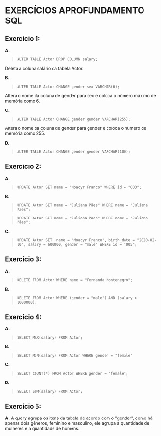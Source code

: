 # EXERCÍCIOS APROFUNDAMENTO SQL
## Exercício 1: 

**A.** 
> `ALTER TABLE Actor DROP COLUMN salary;`

Deleta a coluna salário da tabela Actor.

**B.**

> `ALTER TABLE Actor CHANGE gender sex VARCHAR(6);`

Altera o nome da coluna de gender para sex e coloca o número máximo de memória como 6.

**C.**
> `ALTER TABLE Actor CHANGE gender gender VARCHAR(255);`

Altera o nome da coluna de gender para gender e coloca o número de memória como 255.

**D.**
> `ALTER TABLE Actor CHANGE gender gender VARCHAR(100);`

## Exercício 2:

**A.**

> `UPDATE Actor
SET name = "Moacyr Franco"
WHERE id = "003";`

**B.**
> `UPDATE Actor
SET name = "Juliana Pães"
WHERE name = "Juliana Paes";`

>`UPDATE Actor
SET name = "Juliana Paes"
WHERE name = "Juliana Pães";`

**C.**
> `UPDATE Actor
    SET 
	name = "Moacyr Franco",
	birth_date = "2020-02-10",
    salary = 600000,
    gender = "male"
WHERE id = "005";`

## Exercício 3:

**A.** 
> `DELETE FROM Actor WHERE name = "Fernanda Montenegro";`

**B.**
> `DELETE FROM Actor WHERE (gender = "male") AND (salary > 1000000); `

## Exercício 4:
**A.**
> `SELECT MAX(salary) FROM Actor;`

**B.**
> `SELECT MIN(salary) FROM Actor WHERE gender = "female"`

**C.**
> `SELECT COUNT(*) FROM Actor WHERE gender = "female";`

**D.**
> `SELECT SUM(salary) FROM Actor;`

## Exercício 5:
**A.** A query agrupa os itens da tabela de acordo com o "gender", como há apenas dois gêneros, feminino e masculino, ele agrupa a quantidade de mulheres e a quantidade de homens.

